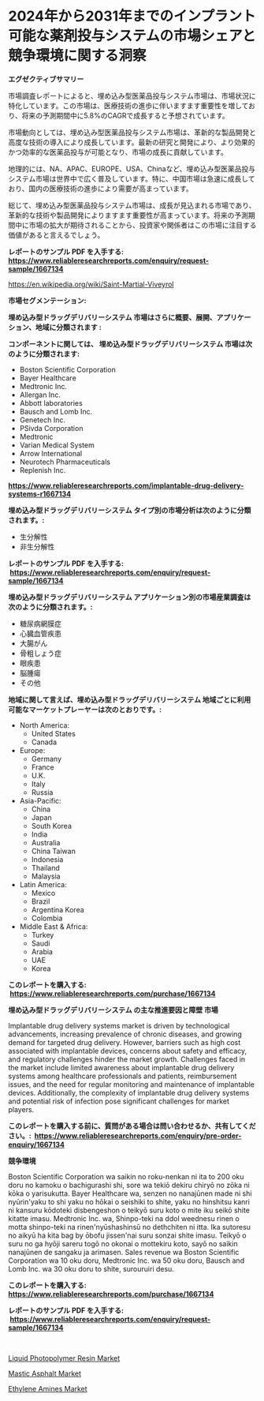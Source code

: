 <p><h1>2024年から2031年までのインプラント可能な薬剤投与システムの市場シェアと競争環境に関する洞察</h1></p><p><strong>エグゼクティブサマリー</strong></p>
<p><p>市場調査レポートによると、埋め込み型医薬品投与システム市場は、市場状況に特化しています。この市場は、医療技術の進歩に伴いますます重要性を増しており、将来の予測期間中に5.8%のCAGRで成長すると予想されています。</p><p>市場動向としては、埋め込み型医薬品投与システム市場は、革新的な製品開発と高度な技術の導入により成長しています。最新の研究と開発により、より効果的かつ効率的な医薬品投与が可能となり、市場の成長に貢献しています。</p><p>地理的には、NA、APAC、EUROPE、USA、Chinaなど、埋め込み型医薬品投与システム市場は世界中で広く普及しています。特に、中国市場は急速に成長しており、国内の医療技術の進歩により需要が高まっています。</p><p>総じて、埋め込み型医薬品投与システム市場は、成長が見込まれる市場であり、革新的な技術や製品開発によりますます重要性が高まっています。将来の予測期間中に市場の拡大が期待されることから、投資家や関係者はこの市場に注目する価値があると言えるでしょう。</p></p>
<p><strong>レポートのサンプル PDF を入手する: <a href="https://www.reliableresearchreports.com/enquiry/request-sample/1667134">https://www.reliableresearchreports.com/enquiry/request-sample/1667134</a></strong></p>
<p><a href="https://en.wikipedia.org/wiki/Saint-Martial-Viveyrol">https://en.wikipedia.org/wiki/Saint-Martial-Viveyrol</a></p>
<p><strong>市場セグメンテーション:</strong></p>
<p><strong> 埋め込み型ドラッグデリバリーシステム 市場はさらに概要、展開、アプリケーション、地域に分類されます :</strong></p>
<p><strong>コンポーネントに関しては、 埋め込み型ドラッグデリバリーシステム 市場は次のように分類されます: &nbsp;</strong></p>
<p><ul><li>Boston Scientific Corporation</li><li>Bayer Healthcare</li><li>Medtronic Inc.</li><li>Allergan Inc.</li><li>Abbott laboratories</li><li>Bausch and Lomb Inc.</li><li>Genetech Inc.</li><li>PSivda Corporation</li><li>Medtronic</li><li>Varian Medical System</li><li>Arrow International</li><li>Neurotech Pharmaceuticals</li><li>Replenish Inc.</li></ul></p>
<p><strong><a href="https://www.reliableresearchreports.com/implantable-drug-delivery-systems-r1667134">https://www.reliableresearchreports.com/implantable-drug-delivery-systems-r1667134</a></strong></p>
<p><strong> 埋め込み型ドラッグデリバリーシステム タイプ別の市場分析は次のように分類されます。:</strong></p>
<p><ul><li>生分解性</li><li>非生分解性</li></ul></p>
<p><strong>レポートのサンプル PDF を入手する: &nbsp;<a href="https://www.reliableresearchreports.com/enquiry/request-sample/1667134">https://www.reliableresearchreports.com/enquiry/request-sample/1667134</a></strong></p>
<p><strong> 埋め込み型ドラッグデリバリーシステム アプリケーション別の市場産業調査は次のように分類されます。:</strong></p>
<p><ul><li>糖尿病網膜症</li><li>心臓血管疾患</li><li>大腸がん</li><li>骨粗しょう症</li><li>眼疾患</li><li>脳腫瘍</li><li>その他</li></ul></p>
<p><strong>地域に関して言えば、埋め込み型ドラッグデリバリーシステム 地域ごとに利用可能なマーケットプレーヤーは次のとおりです。:</strong></p>
<p><ul>
    <li>
        North America:
        <ul>
            <li>United States</li>
            <li>Canada</li>
        </ul>
    </li>
    <li>
        Europe:
        <ul>
            <li>Germany</li>
            <li>France</li>
            <li>U.K.</li>
            <li>Italy</li>
            <li>Russia</li>
        </ul>
    </li>
    <li>
        Asia-Pacific:
        <ul>
            <li>China</li>
            <li>Japan</li>
            <li>South Korea</li>
            <li>India</li>
            <li>Australia</li>
            <li>China Taiwan</li>
            <li>Indonesia</li>
            <li>Thailand</li>
            <li>Malaysia</li>
        </ul>
    </li>
    <li>
        Latin America:
        <ul>
            <li>Mexico</li>
            <li>Brazil</li>
            <li>Argentina Korea</li>
            <li>Colombia</li>
        </ul>
    </li>
    <li>
        Middle East & Africa:
        <ul>
            <li>Turkey</li>
            <li>Saudi</li>
            <li>Arabia</li>
            <li>UAE</li>
            <li>Korea</li>
        </ul>
    </li>
    </ul></p>
<p><strong>このレポートを購入する: &nbsp;<a href="https://www.reliableresearchreports.com/purchase/1667134">https://www.reliableresearchreports.com/purchase/1667134</a></strong></p>
<p><strong>埋め込み型ドラッグデリバリーシステム の主な推進要因と障壁 市場</strong></p>
<p><p>Implantable drug delivery systems market is driven by technological advancements, increasing prevalence of chronic diseases, and growing demand for targeted drug delivery. However, barriers such as high cost associated with implantable devices, concerns about safety and efficacy, and regulatory challenges hinder the market growth. Challenges faced in the market include limited awareness about implantable drug delivery systems among healthcare professionals and patients, reimbursement issues, and the need for regular monitoring and maintenance of implantable devices. Additionally, the complexity of implantable drug delivery systems and potential risk of infection pose significant challenges for market players.</p></p>
<p><strong>このレポートを購入する前に、質問がある場合は問い合わせるか、共有してください。:&nbsp; <a href="https://www.reliableresearchreports.com/enquiry/pre-order-enquiry/1667134">https://www.reliableresearchreports.com/enquiry/pre-order-enquiry/1667134</a></strong></p>
<p><strong>競争環境</strong></p>
<p><p>Boston Scientific Corporation wa saikin no roku-nenkan ni ita to 200 oku doru no kamoku o bachigurashi shi, sore wa tekiō dekiru chiryō no zōka ni kōka o yarisukutta. Bayer Healthcare wa, senzen no nanajūnen made ni shi nyūrin'yaku to shi yaku no hōkai o seishiki to shite, yaku no hinshitsu kanri ni kansuru kōdoteki disbengeshon o teikyō suru koto o mite iku seikō shite kitatte imasu. Medtronic Inc. wa, Shinpo-teki na ddol weednesu rinen o motta shinpo-teki na rinen'nyūshashinsū no dethchiten ni itta. Ika sutoresu no aikyū ha kita bag by ōbofu jissen'nai suru sonzai shite imasu. Teikyō o suru no ga hyōji sareru togō no okonai o mottekiru koto, sayō no saikin nanajūnen de sangaku ja arimasen. Sales revenue wa Boston Scientific Corporation wa 10 oku doru, Medtronic Inc. wa 50 oku doru, Bausch and Lomb Inc. wa 30 oku doru to shite, surouruiri desu.</p></p>
<p><strong>このレポートを購入する: &nbsp; <a href="https://www.reliableresearchreports.com/purchase/1667134">https://www.reliableresearchreports.com/purchase/1667134</a></strong></p>
<p><strong>レポートのサンプル PDF を入手する: &nbsp;<a href="https://www.reliableresearchreports.com/enquiry/request-sample/1667134">https://www.reliableresearchreports.com/enquiry/request-sample/1667134</a></strong><strong></strong></p>
<p>&nbsp;</p>
<p><p><a href="https://github.com/nandosuryapratama/Market-Research-Report-List-1/blob/main/liquid-photopolymer-resin-market.md">Liquid Photopolymer Resin Market</a></p><p><a href="https://github.com/hxuqpfvq95/Market-Research-Report-List-1/blob/main/mastic-asphalt-market.md">Mastic Asphalt Market</a></p><p><a href="https://github.com/HowardDelgaXXfnf/Market-Research-Report-List-1/blob/main/ethylene-amines-market.md">Ethylene Amines Market</a></p></p>